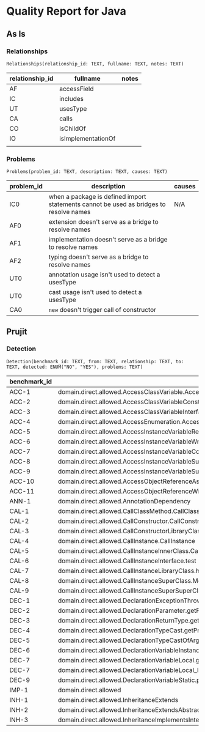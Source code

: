 # Quality Report for Java

## As Is

### Relationships

`Relationships(relationship_id: TEXT, fullname: TEXT, notes: TEXT)`

| relationship_id | fullname | notes |
| -------------- | --------- | ----- |
| AF | accessField |  |
| IC | includes |  |
| UT | usesType |  |
| CA | calls |  |
| CO | isChildOf |  |
| IO | isImplementationOf |  |
|  |  |  |

### Problems

`Problems(problem_id: TEXT, description: TEXT, causes: TEXT)`

| problem_id | description | causes |
| --------- | ----------- | ------ |
| IC0 | when a package is defined import statements cannot be used as bridges to resolve names | N/A |
| AF0 | extension doesn't serve as a bridge to resolve names |  |
| AF1 | implementation doesn't serve as a bridge to resolve names |  |
| AF2 | typing doesn't serve as a bridge to resolve names |  |
| UT0 | annotation usage isn't used to detect a usesType |  |
| UT0 | cast usage isn't used to detect a usesType |  |
| CA0 | `new` doesn't trigger call of constructor |

## Prujit

### Detection

`Detection(benchmark_id: TEXT, from: TEXT, relationship: TEXT, to: TEXT, detected: ENUM("NO", "YES"), problems: TEXT)`

| benchmark_id | from | relationship | to | detected | problems |
| ------------ | ---- | ------------ | --- | ------- | -------- |
| ACC-1 | domain.direct.allowed.AccessClassVariable.AccessClassVariable | AF | technology.direct.dao.CheckInDAO.currentLocation | NO | IC0 |
| ACC-2 | domain.direct.allowed.AccessClassVariableConstant.testAccessStaticFinalAttribute | AF | technology.direct.dao.UserDAO.name | YES |  |
| ACC-3 | domain.direct.allowed.AccessClassVariableInterface.testAccessFinalAttribute | AF | technology.direct.dao.ISierraDAO.NAME | YES |  |
| ACC-4 | domain.direct.allowed.AccessEnumeration.AccessEnumeration | AF | technology.direct.dao.TipDAO.ONE | NO | IC0 |
| ACC-5 | domain.direct.allowed.AccessInstanceVariableRead.AccessInstanceVariableRead | AF | technology.direct.dao.ProfileDAO.name | NO | AF0 |
| ACC-6 | domain.direct.allowed.AccessInstanceVariableWrite.AccessInstanceVariableWrite | AF | technology.direct.dao.ProfileDAO.name | NO | AF0 |
| ACC-7 | domain.direct.allowed.AccessInstanceVariableConstant.testAccessFinalAttribute | AF | technology.direct.dao.UserDAO.message | NO | AF0 |
| ACC-8 | domain.direct.allowed.AccessInstanceVariableSuperClass.Method | AF | domain.direct.Base.VariableOnSuperClass | NO | AF0,AF2 |
| ACC-9 | domain.direct.allowed.AccessInstanceVariableSuperSuperClass.Method | AF | domain.direct.Base.VariableOnSuperClass | NO | AF0,AF2 |
| ACC-10 | domain.direct.allowed.AccessObjectReferenceAsParameter.AccessObjectReferenceAsParameter | AF | domain.direct.Base.profileDao | NO | AF0 |
| ACC-11 | domain.direct.allowed.AccessObjectReferenceWithinIfStatement.AccessObjectReferenceWithinIfStatement | AF | domain.direct.Base.profileDao | NO | AF0 |
| ANN-1 | domain.direct.allowed.AnnotationDependency | UT | technology.direct.dao.SettingsAnnotation | NO | UT0 |
| CAL-1 | domain.direct.allowed.CallClassMethod.CallClassMethod | CA | technology.direct.dao.BadgesDAO.getAllBadges | NO | IC0 |
| CAL-2 | domain.direct.allowed.CallConstructor.CallConstructor | CA | technology.direct.dao.AccountDAO.AccountDAO | NO | CA0 |
| CAL-3 | domain.direct.allowed.CallConstructorLibraryClass.handleCallback | CA | fi.foyt.foursquare.api.FoursquareApi.FoursquareApi | NO | CA0 |
| CAL-4 | domain.direct.allowed.CallInstance.CallInstance | CA | technology.direct.dao.ProfileDAO.getCampaignType | NO | AF1 |
| CAL-5 | domain.direct.allowed.CallInstanceInnerClass.CallMethodInstanceInnerClass | CA | technology.direct.dao.CallInstanceOuterClassDAO.CallInstanceInnerClassDAO.getNext | NO | AF1 |
| CAL-6 | domain.direct.allowed.CallInstanceInterface.test | CA | technology.direct.dao.CallInstanceInterfaceDAO.InterfaceMethod | NO | AF2 |
| CAL-7 | domain.direct.allowed.CallInstanceLibraryClass.handleCallback | CA | fi.foyt.foursquare.api.FoursquareApi.getAuthenticationUrl | NO | AF1,AF2 |
| CAL-8 | domain.direct.allowed.CallInstanceSuperClass.MethodOfSuperClass | CA | technology.direct.subclass.CallInstanceSubClassDOA.MethodOnSuperClass | NO | AF1 |
| CAL-9 | domain.direct.allowed.CallInstanceSuperSuperClass.MethodOfSuperClass | CA | technology.direct.subclass.CallInstanceSubSubClassDOA.MethodOnSuperClass | NO | AF1 |
| DEC-1 | domain.direct.allowed.DeclarationExceptionThrows.getStatics | CA | technology.direct.dao.StaticsException.StaticsException | NO |  |
| DEC-2 | domain.direct.allowed.DeclarationParameter.getProfileInformation.dao | UT | technology.direct.dao.ProfileDAO | YES |  |
| DEC-3 | domain.direct.allowed.DeclarationReturnType.getVenues | UT | technology.direct.dao.VenueDAO | YES |  |
| DEC-4 | domain.direct.allowed.DeclarationTypeCast.getProfileInformation | UT | technology.direct.dao.ProfileDAO | NO | UT1 |
| DEC-5 | domain.direct.allowed.DeclarationTypeCastOfArgument.initializeProfileInformation | UT | technology.direct.dao.ProfileDAO | NO | UT1 |
| DEC-6 | domain.direct.allowed.DeclarationVariableInstance.pdao | UT | technology.direct.dao.ProfileDAO | YES |  |
| DEC-7 | domain.direct.allowed.DeclarationVariableLocal.getProfileInformation.pdao | UT | technology.direct.dao.ProfileDAO | YES |  |
| DEC-7 | domain.direct.allowed.DeclarationVariableLocal_Initialized.getProfileInformation.pdao | UT | technology.direct.dao.ProfileDAO | YES |  |
| DEC-9 | domain.direct.allowed.DeclarationVariableStatic.pdao | UT | technology.direct.dao.ProfileDAO | YES |  |
| IMP-1 | domain.direct.allowed | IC | technology.direct.dao.AccountDAO | YES |  |
| INH-1 | domain.direct.allowed.InheritanceExtends | CO | technology.direct.dao.HistoryDAO | YES |  |
| INH-2 | domain.direct.allowed.InheritanceExtendsAbstractClass | CO | technology.direct.dao.FriendsDAO | YES |  |
| INH-3 | domain.direct.allowed.InheritanceImplementsInterface | IO | technology.direct.dao.IMapDAO | YES |  |
